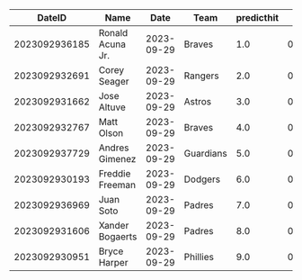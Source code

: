 DateID         |  Name              |  Date        |  Team       |  predicthit  |  predicthitproba     |  hitbool  |  Last7DaysAVG  |  Last15DaysAVG  |  Last30DaysAVG
---------------|--------------------|--------------|-------------|--------------|----------------------|-----------|----------------|-----------------|---------------
2023092936185  |  Ronald Acuna Jr.  |  2023-09-29  |  Braves     |  1.0         |  0.6598327534229501  |  False    |  0.35          |  0.349          |  0.339
2023092932691  |  Corey Seager      |  2023-09-29  |  Rangers    |  2.0         |  0.6241524643607627  |  False    |  0.346         |  0.273          |  0.291
2023092931662  |  Jose Altuve       |  2023-09-29  |  Astros     |  3.0         |  0.6239430878994287  |  False    |  0.37          |  0.358          |  0.317
2023092932767  |  Matt Olson        |  2023-09-29  |  Braves     |  4.0         |  0.6203508446668199  |  False    |  0.318         |  0.3            |  0.324
2023092937729  |  Andres Gimenez    |  2023-09-29  |  Guardians  |  5.0         |  0.6196116172988309  |  False    |  0.357         |  0.395          |  0.344
2023092930193  |  Freddie Freeman   |  2023-09-29  |  Dodgers    |  6.0         |  0.6192456506008094  |  False    |  0.296         |  0.26           |  0.301
2023092936969  |  Juan Soto         |  2023-09-29  |  Padres     |  7.0         |  0.6162831221891659  |  False    |  0.44          |  0.422          |  0.347
2023092931606  |  Xander Bogaerts   |  2023-09-29  |  Padres     |  8.0         |  0.6119648331296662  |  False    |  0.28          |  0.404          |  0.41
2023092930951  |  Bryce Harper      |  2023-09-29  |  Phillies   |  9.0         |  0.6109635146361531  |  False    |  0.467         |  0.3            |  0.239
